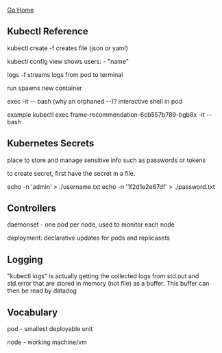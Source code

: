 [Go Home](../README.md)

## Kubectl Reference

kubectl create -f 
creates file (json or yaml)

kubectl config view 
shows users: - "name"

logs -f <pod id> 
  streams logs from pod to terminal
  
run 
  spawns new container 

exec <pod id> -it -- bash 
  (why an orphaned --)? 
interactive shell in pod

example kubectl exec frame-recommendation-6cb557b789-bgb8x -it -- bash

## Kubernetes Secrets
place to store and manage sensitive info such as passwords or tokens 

to create secret, first have the secret in a file.

echo -n 'admin' > ./username.txt
echo -n '1f2d1e2e67df' > ./password.txt

## Controllers

daemonset - one pod per node, used to monitor each node 

deployment: declarative updates for pods and replicasets 

## Logging 

"kubectl logs" is actually getting the collected logs from std.out and std.error that are stored in memory (not file) as a buffer.
This buffer can then be read by datadog

## Vocabulary

pod - smallest deployable unit 

node - working machine/vm

